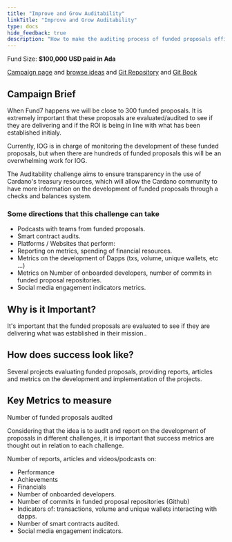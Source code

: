 ```yaml
---
title: "Improve and Grow Auditability"
linkTitle: "Improve and Grow Auditability"
type: docs
hide_feedback: true
description: "How to make the auditing process of funded proposals efficient, distributed and transparent?"
---
```

Fund Size: **$100,000 USD paid in Ada**

[Campaign page](https://cardano.ideascale.com/a/campaign-home/26253) and [browse ideas](https://cardano.ideascale.com/a/ideas/top/campaign-filter/byids/campaigns/26253/stage/unspecified) and [Git Repository](https://github.com/Catalyst-Challenges/F7-Improve-and-Grow-Auditability) and [Git Book](https://quality-assurance-dao.gitbook.io/catalyst-fund-7-challenges/fund-7/improve-and-grow-auditability)

## Campaign Brief

When Fund7 happens we will be close to 300 funded proposals. It is extremely important that these proposals are evaluated/audited to see if they are delivering and if the ROI is being in line with what has been established initialy.

Currently, IOG is in charge of monitoring the development of these funded proposals, but when there are hundreds of funded proposals this will be an overwhelming work for IOG.

The Auditability challenge aims to ensure transparency in the use of Cardano's treasury resources, which will allow the Cardano community to have more information on the development of funded proposals through a checks and balances system.

### **Some directions that this challenge can take**

- Podcasts with teams from funded proposals.
- Smart contract audits.
- Platforms / Websites that perform:
- Reporting on metrics, spending of financial resources.
- Metrics on the development of Dapps (txs, volume, unique wallets, etc …)
- Metrics on Number of onboarded developers, number of commits in funded proposal repositories.
- Social media engagement indicators metrics.

## Why is it Important?

It's important that the funded proposals are evaluated to see if they are delivering what was established in their mission..

## How does success look like?

Several projects evaluating funded proposals, providing reports, articles and metrics on the development and implementation of the projects.


## Key Metrics to measure

Number of funded proposals audited

Considering that the idea is to audit and report on the development of proposals in different challenges, it is important that success metrics are thought out in relation to each challenge.

Number of reports, articles and videos/podcasts on:

- Performance
- Achievements
- Financials
- Number of onboarded developers.
- Number of commits in funded proposal repositories (Github)
- Indicators of: transactions, volume and unique wallets interacting with dapps.
- Number of smart contracts audited.
- Social media engagement indicators.
